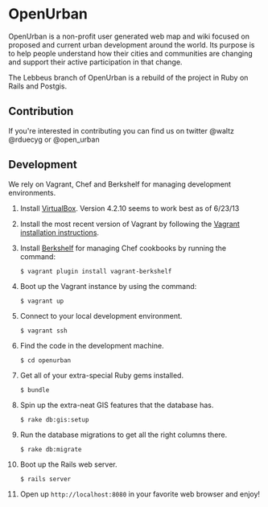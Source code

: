 # OpenUrban

OpenUrban is a non-profit user generated web map and wiki focused on proposed and current urban development around the world. Its purpose is to help people understand how their cities and communities are changing and support their active participation in that change.

The Lebbeus branch of OpenUrban is a rebuild of the project in Ruby on Rails and Postgis. 


## Contribution

If you're interested in contributing you can find us on twitter @waltz  @rduecyg or @open_urban


## Development

We rely on Vagrant, Chef and Berkshelf for managing development environments.

1. Install [VirtualBox](https://www.virtualbox.org/wiki/Downloads). Version 4.2.10 seems to work best as of 6/23/13

2. Install the most recent version of Vagrant by following the [Vagrant installation instructions](http://docs.vagrantup.com/v2/installation/).

3. Install [Berkshelf](http://berkshelf.com/) for managing Chef cookbooks by running the command:

    `$ vagrant plugin install vagrant-berkshelf`

4. Boot up the Vagrant instance by using the command:

    `$ vagrant up`
    
4. Connect to your local development environment.

    `$ vagrant ssh`
    
5. Find the code in the development machine.

    `$ cd openurban`
    
6. Get all of your extra-special Ruby gems installed.

    `$ bundle`
    
7. Spin up the extra-neat GIS features that the database has.

    `$ rake db:gis:setup`
    
9. Run the database migrations to get all the right columns there.

    `$ rake db:migrate`
    
10. Boot up the Rails web server.

    `$ rails server`
    
11. Open up `http://localhost:8080` in your favorite web browser and enjoy!
